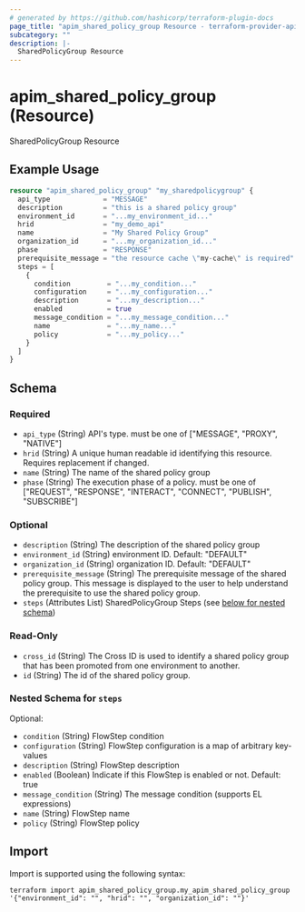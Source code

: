 ```yaml
---
# generated by https://github.com/hashicorp/terraform-plugin-docs
page_title: "apim_shared_policy_group Resource - terraform-provider-apim"
subcategory: ""
description: |-
  SharedPolicyGroup Resource
---
```


# apim_shared_policy_group (Resource)

SharedPolicyGroup Resource

## Example Usage

```terraform
resource "apim_shared_policy_group" "my_sharedpolicygroup" {
  api_type             = "MESSAGE"
  description          = "this is a shared policy group"
  environment_id       = "...my_environment_id..."
  hrid                 = "my_demo_api"
  name                 = "My Shared Policy Group"
  organization_id      = "...my_organization_id..."
  phase                = "RESPONSE"
  prerequisite_message = "the resource cache \"my-cache\" is required"
  steps = [
    {
      condition         = "...my_condition..."
      configuration     = "...my_configuration..."
      description       = "...my_description..."
      enabled           = true
      message_condition = "...my_message_condition..."
      name              = "...my_name..."
      policy            = "...my_policy..."
    }
  ]
}
```

<!-- schema generated by tfplugindocs -->
## Schema

### Required

- `api_type` (String) API's type. must be one of ["MESSAGE", "PROXY", "NATIVE"]
- `hrid` (String) A unique human readable id identifying this resource. Requires replacement if changed.
- `name` (String) The name of the shared policy group
- `phase` (String) The execution phase of a policy. must be one of ["REQUEST", "RESPONSE", "INTERACT", "CONNECT", "PUBLISH", "SUBSCRIBE"]

### Optional

- `description` (String) The description of the shared policy group
- `environment_id` (String) environment ID. Default: "DEFAULT"
- `organization_id` (String) organization ID. Default: "DEFAULT"
- `prerequisite_message` (String) The prerequisite message of the shared policy group. This message is displayed to the user to help understand the prerequisite to use the shared policy group.
- `steps` (Attributes List) SharedPolicyGroup Steps (see [below for nested schema](#nestedatt--steps))

### Read-Only

- `cross_id` (String) The Cross ID is used to identify a shared policy group that has been promoted from one environment to another.
- `id` (String) The id of the shared policy group.

<a id="nestedatt--steps"></a>
### Nested Schema for `steps`

Optional:

- `condition` (String) FlowStep condition
- `configuration` (String) FlowStep configuration is a map of arbitrary key-values
- `description` (String) FlowStep description
- `enabled` (Boolean) Indicate if this FlowStep is enabled or not. Default: true
- `message_condition` (String) The message condition (supports EL expressions)
- `name` (String) FlowStep name
- `policy` (String) FlowStep policy

## Import

Import is supported using the following syntax:

```shell
terraform import apim_shared_policy_group.my_apim_shared_policy_group '{"environment_id": "", "hrid": "", "organization_id": ""}'
```
